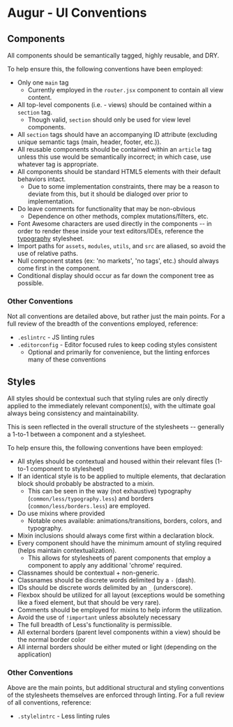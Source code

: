 # Augur - UI Conventions

## Components
All components should be semantically tagged, highly reusable, and DRY.

To help ensure this, the following conventions have been employed:
* Only one `main` tag
  * Currently employed in the `router.jsx` component to contain all view content.
* All top-level components (i.e. - views) should be contained within a `section` tag.
  * Though valid, `section` should only be used for view level components.
* All `section` tags should have an accompanying ID attribute (excluding unique semantic tags (main, header, footer, etc.)).
* All reusable components should be contained within an `article` tag unless this use would be semantically incorrect; in which case, use whatever tag is appropriate.
* All components should be standard HTML5 elements with their default behaviors intact.
  * Due to some implementation constraints, there may be a reason to deviate from this, but it should be dialoged over prior to implementation.
* Do leave comments for functionality that may be non-obvious
  * Dependence on other methods, complex mutations/filters, etc.
* Font Awesome characters are used directly in the components -- in order to render these inside your text editors/IDEs, reference the [typography](../src/modules/common/less/typography.less) stylesheet.
* Import paths for `assets`, `modules`, `utils`, and `src` are aliased, so avoid the use of relative paths.
* Null component states (ex: 'no markets', 'no tags', etc.) should always come first in the component.
* Conditional display should occur as far down the component tree as possible.

### Other Conventions
Not all conventions are detailed above, but rather just the main points.
For a full review of the breadth of the conventions employed, reference:

* `.eslintrc` - JS linting rules
* `.editorconfig` - Editor focused rules to keep coding styles consistent
  * Optional and primarily for convenience, but the linting enforces many of these conventions


## Styles
All styles should be contextual such that styling rules are only directly applied to the immediately relevant component(s), with the ultimate goal always being consistency and maintainability.

This is seen reflected in the overall structure of the stylesheets -- generally a 1-to-1 between a component and a stylesheet.

To help ensure this, the following conventions have been employed:
* All styles should be contextual and housed within their relevant files (1-to-1 component to stylesheet)
* If an identical style is to be applied to multiple elements, that declaration block should probably be abstracted to a mixin.
  * This can be seen in the way (not exhaustive) typography (`common/less/typography.less`) and borders (`common/less/borders.less`) are employed.
* Do use mixins where provided
  * Notable ones available: animations/transitions, borders, colors, and typography.
* Mixin inclusions should always come first within a declaration block.
* Every component should have the minimum amount of styling required (helps maintain contextualization).
   * This allows for stylesheets of parent components that employ a component to apply any additional 'chrome' required.
* Classnames should be contextual + non-generic.
* Classnames should be discrete words delimited by a `-` (dash).
* IDs should be discrete words delimited by an `_` (underscore).
* Flexbox should be utilized for all layout (exceptions would be something like a fixed element, but that should be very rare).
* Comments should be employed for mixins to help inform the utilization.
* Avoid the use of `!important` unless absolutely necessary
* The full breadth of Less's functionality is permissible.
* All external borders (parent level components within a view) should be the normal border color
* All internal borders should be either muted or light (depending on the application)

### Other Conventions
Above are the main points, but additional structural and styling conventions of the stylesheets themselves are enforced through linting.
For a full review of all conventions, reference:

* `.stylelintrc` - Less linting rules
